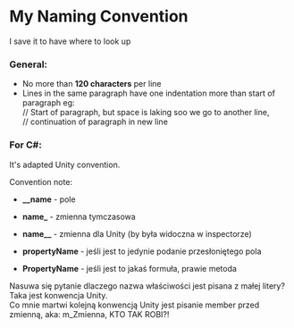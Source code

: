 # My Naming Convention
I save it to have where to look up

### General:
- No more than **120 characters** per line  
- Lines in the same paragraph have one indentation more than start of paragraph eg:  
// Start of paragraph, but space is laking soo we go to another line,  
//  continuation of paragraph in new line  

### For C#:
  It's adapted Unity convention.
  
 Convention note:  
- **\_\_name** - pole  
- **name\_** - zmienna tymczasowa  
- **name\_\_** - zmienna dla Unity (by była widoczna w inspectorze)  
  
- **propertyName** - jeśli jest to jedynie podanie przesłoniętego pola  
- **PropertyName** - jeśli jest to jakaś formuła, prawie metoda  
  
Nasuwa się pytanie dlaczego nazwa właściwości jest pisana z małej litery? Taka jest konwencja Unity.  
Co mnie martwi kolejną konwencją Unity jest pisanie member przed zmienną, aka: m_Zmienna, KTO TAK ROBI?!

